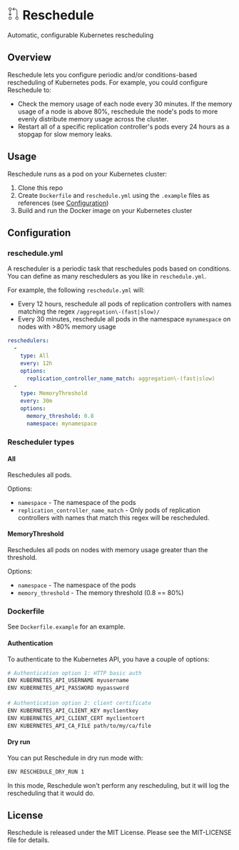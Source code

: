 <h1><img src="docs/logo.png?raw=true" width="27" /> Reschedule</h1>

Automatic, configurable Kubernetes rescheduling

Overview
--------

Reschedule lets you configure periodic and/or conditions-based rescheduling of Kubernetes pods. For example, you could configure Reschedule to:

* Check the memory usage of each node every 30 minutes. If the memory usage of a node is above 80%, reschedule the node's pods to more evenly distribute memory usage across the cluster.
* Restart all of a specific replication controller's pods every 24 hours as a stopgap for slow memory leaks.

Usage
-----

Reschedule runs as a pod on your Kubernetes cluster:

1. Clone this repo
1. Create `Dockerfile` and `reschedule.yml` using the `.example` files as references (see [Configuration](#configuration))
1. Build and run the Docker image on your Kubernetes cluster

Configuration
-------------

### reschedule.yml

A rescheduler is a periodic task that reschedules pods based on conditions. You can define as many reschedulers as you like in `reschedule.yml`.

For example, the following `reschedule.yml` will:
* Every 12 hours, reschedule all pods of replication controllers with names matching the regex `/aggregation\-(fast|slow)/`
* Every 30 minutes, reschedule all pods in the namespace `mynamespace` on nodes with >80% memory usage

```yaml
reschedulers:
  -
    type: All
    every: 12h
    options:
      replication_controller_name_match: aggregation\-(fast|slow)
  -
    type: MemoryThreshold
    every: 30m
    options:
      memory_threshold: 0.8
      namespace: mynamespace
```

### Rescheduler types

#### All

Reschedules all pods.

Options:

* `namespace` - The namespace of the pods
* `replication_controller_name_match` - Only pods of replication controllers with names that match this regex will be rescheduled.

#### MemoryThreshold

Reschedules all pods on nodes with memory usage greater than the threshold.

Options:

* `namespace` - The namespace of the pods
* `memory_threshold` - The memory threshold (0.8 == 80%)

### Dockerfile

See `Dockerfile.example` for an example.

#### Authentication

To authenticate to the Kubernetes API, you have a couple of options:

```bash
# Authentication option 1: HTTP basic auth
ENV KUBERNETES_API_USERNAME myusername
ENV KUBERNETES_API_PASSWORD mypassword

# Authentication option 2: client certificate
ENV KUBERNETES_API_CLIENT_KEY myclientkey
ENV KUBERNETES_API_CLIENT_CERT myclientcert
ENV KUBERNETES_API_CA_FILE path/to/my/ca/file
```

#### Dry run

You can put Reschedule in dry run mode with:

```bash
ENV RESCHEDULE_DRY_RUN 1
```

In this mode, Reschedule won't perform any rescheduling, but it will log the rescheduling that it would do.

License
-------

Reschedule is released under the MIT License. Please see the MIT-LICENSE file for details.
